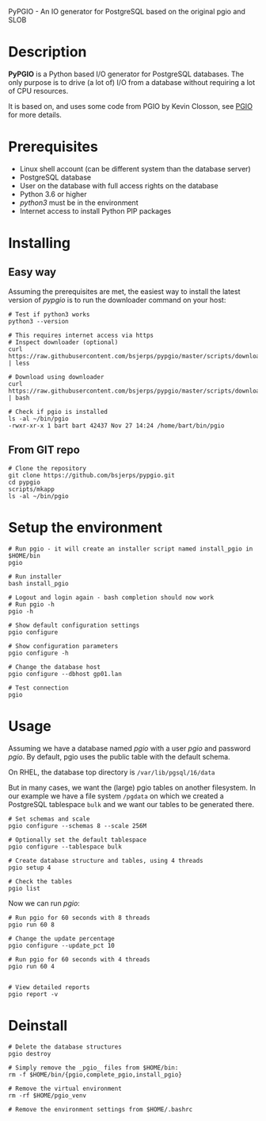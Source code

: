 PyPGIO - An IO generator for PostgreSQL based on the original pgio and SLOB

# Description

__PyPGIO__ is a Python based I/O generator for PostgreSQL databases.
The only purpose is to drive (a lot of) I/O from a database without requiring a lot of CPU resources.

It is based on, and uses some code from PGIO by Kevin Closson, see [PGIO](https://github.com/therealkevinc/pgio) for more details.

# Prerequisites

* Linux shell account (can be different system than the database server)
* PostgreSQL database
* User on the database with full access rights on the database
* Python 3.6 or higher
* _python3_ must be in the environment
* Internet access to install Python PIP packages

# Installing

## Easy way

Assuming the prerequisites are met, the easiest way to install the latest version of _pypgio_ is to run the downloader command on your host:

```
# Test if python3 works
python3 --version

# This requires internet access via https
# Inspect downloader (optional)
curl https://raw.githubusercontent.com/bsjerps/pypgio/master/scripts/download | less

# Download using downloader
curl https://raw.githubusercontent.com/bsjerps/pypgio/master/scripts/download | bash

# Check if pgio is installed
ls -al ~/bin/pgio
-rwxr-xr-x 1 bart bart 42437 Nov 27 14:24 /home/bart/bin/pgio
```

## From GIT repo
```
# Clone the repository
git clone https://github.com/bsjerps/pypgio.git
cd pypgio
scripts/mkapp
ls -al ~/bin/pgio

```

# Setup the environment

```
# Run pgio - it will create an installer script named install_pgio in $HOME/bin
pgio

# Run installer
bash install_pgio

# Logout and login again - bash completion should now work
# Run pgio -h
pgio -h

# Show default configuration settings
pgio configure

# Show configuration parameters
pgio configure -h

# Change the database host
pgio configure --dbhost gp01.lan

# Test connection
pgio

```

# Usage

Assuming we have a database named _pgio_ with a user _pgio_ and password _pgio_.
By default, pgio uses the public table with the default schema. 

On RHEL, the database top directory is ```/var/lib/pgsql/16/data```

But in many cases, we want the (large) pgio tables on another filesystem. In our example we have a file system ```/pgdata``` on which we created a PostgreSQL tablespace ```bulk``` and we want our tables to be generated there.

```
# Set schemas and scale
pgio configure --schemas 8 --scale 256M

# Optionally set the default tablespace
pgio configure --tablespace bulk

# Create database structure and tables, using 4 threads
pgio setup 4

# Check the tables
pgio list

```

Now we can run _pgio_:

```
# Run pgio for 60 seconds with 8 threads
pgio run 60 8

# Change the update percentage
pgio configure --update_pct 10

# Run pgio for 60 seconds with 4 threads
pgio run 60 4


# View detailed reports
pgio report -v

```


# Deinstall


```
# Delete the database structures
pgio destroy 

# Simply remove the _pgio_ files from $HOME/bin:
rm -f $HOME/bin/{pgio,complete_pgio,install_pgio}

# Remove the virtual environment
rm -rf $HOME/pgio_venv

# Remove the environment settings from $HOME/.bashrc
```


